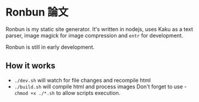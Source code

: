 # Ronbun 論文

Ronbun is my static site generator. It's written in nodejs, uses Kaku as a text parser, image magick for image compression and `entr` for development.

Ronbun is still in early development.

## How it works

- `./dev.sh` will watch for file changes and recompile html
- `./build.sh` will compile html and process images
Don't forget to use - `chmod +x ./*.sh` to allow scripts execution.
